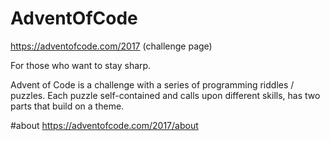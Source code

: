 # AdventOfCode
https://adventofcode.com/2017 (challenge page)

For those who want to stay sharp.

Advent of Code is a challenge with a series of programming riddles / puzzles.
Each puzzle self-contained and calls upon different skills, has two parts that build on a theme.

#about
https://adventofcode.com/2017/about
